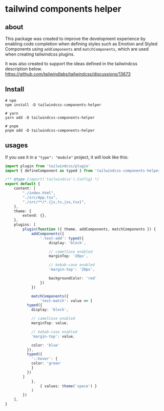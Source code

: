 
# tailwind components helper

## about

This package was created to improve the development experience by enabling code completion when defining styles such as Emotion and Styled Components using `addComponents` and `matchComponents`, which are used when creating tailwindcss plugins. 

It was also created to support the ideas defined in the tailwindcss description below.
https://github.com/tailwindlabs/tailwindcss/discussions/13673


## Install

```
# npm
npm install -D tailwindcss-components-helper

# yarn
yarn add -D tailwindcss-components-helper

# pnpm
pnpm add -D tailwindcss-components-helper
```

## usages

If you use it in a `"type": "module"` project, it will look like this:


```ts
import plugin from 'tailwindcss/plugin'
import { defineComponent as typed } from 'tailwindcss-components-helper'

/** @type {import('tailwindcss').Config} */
export default {
	content: [
		"./index.html",
		"./src/App.tsx",
		"./src/**/*.{js,ts,jsx,tsx}",
	],
	theme: {
		extend: {},
	},
	plugins: [
		plugin(function ({ theme, addComponents, matchComponents }) {
			addComponents({
				'.test-add': typed({
					display: 'block',

					// camelCase enabled
					marginTop: '20px',

					// kebab-case enabled
					'margin-top': '20px',

					backgroundColor: 'red'
				})
			})

			matchComponents({
				'test-match': value => [
          typed({
            display: 'block',

            // camelCase enabled
            marginTop: value,

            // kebab-case enabled
            'margin-top': value,

            color: 'blue'
          }), 
          typed({
            '::hover': {
            color: 'green'
            }
          })
        ]
			},
				{ values: theme('space') }
			)
		})
	],
}
```

